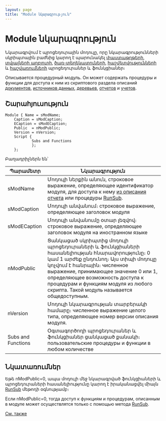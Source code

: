 ```yaml
---
layout: page
title: "Module նկարագրություն"
---
```


# Module նկարագրություն

Նկարագրվում է պրոցեդուրային մոդուլը, որը նկարագրությունների սկրիպտային բաժնից կարող է պարունակել [փաստաթղթերի](doc.html), [տվյալների աղբյուրի](Data.html), [ծառ-տեղեկատուների](Tree.html), [հաշվետվությունների](report.html) և [հաշվառումների](Accounting.html) պրոցեդուրաներ և ֆունկցիաներ։ 

Описывается процедурный модуль. Он может содержать процедуры и функции для доступа к ним из скриптового раздела описаний [документов](doc.html), [источников данных](Data.html), [деревьев](Tree.html), [отчетов](report.html)
и [учетов](Accounting.html).



## Շարահյուսություն

``` as4x
Module { Name = sModName;
    Caption = sModCaption;
    ЕCaption = sModЕCaption;
    Public  = nModPublic;
    Version = nVersion;
    Script {
            Subs and Functions
            };
    };
```

Բաղադրիչներն են՝

| Պարամետր | Նկարագրություն |
|--|--|
| sModName | Մոդուլի ներքին անուն, строковое выражение, определяющее идентификатор модуля, для доступа к нему [из описания отчета](report.html) или процедуры [RunSub](../Functions/Functions/SysDefManagment/RunSub.html). |
| sModCaption | Մոդուլի անվանում։ строковое выражение, определяющее заголовок модуля |
| sModECaption | Մոդուլի անվանումը օտար լեզվով։ строковое выражение, определяющее заголовок модуля на иностранном языке |
| nModPublic | Ցանկացած սկրիպտից մոդուլի պրոցեդուրաների և ֆունկցիաների հասանելիության հնարավորությունը։ 0 կամ 1 արժեք ընդունող։ Այս տիպի մոդուլը կոչվում է հանրային։ численное выражение, принимающее значение 0 или 1, определяющее возможность доступа к процедурам и функциям модуля из любого скрипта. Такой модуль называется общедоступным. |
| nVersion | Մոդուլի նկարագրության տարբերակի համարը։ численное выражение целого типа, определяющее номер версии описания модуля. |
| Subs and Functions | Օգտագործողի պրոցեդուրաներ և ֆունկցիաներ ցանկացած քանակի։ пользовательские процедуры и функции в любом количестве |



## Նկատառումներ

Եթե nModPublic=0, ապա մոդուլի մեջ նկարագրված ֆունկցիաների և պրոցեդուրաների հասանելիությունը կարող է իրականացվել միայն [RunSub](../Functions/Functions/SysDefManagment/RunSub.html) մեթոդի օգնությամբ։ 

Если nModPublic=0, тогда доступ к функциям и процедурам, описанным в модуле может осуществлятся только с помощью метода [RunSub](../Functions/Functions/SysDefManagment/RunSub.html).

[См. также](../Defs.html)




